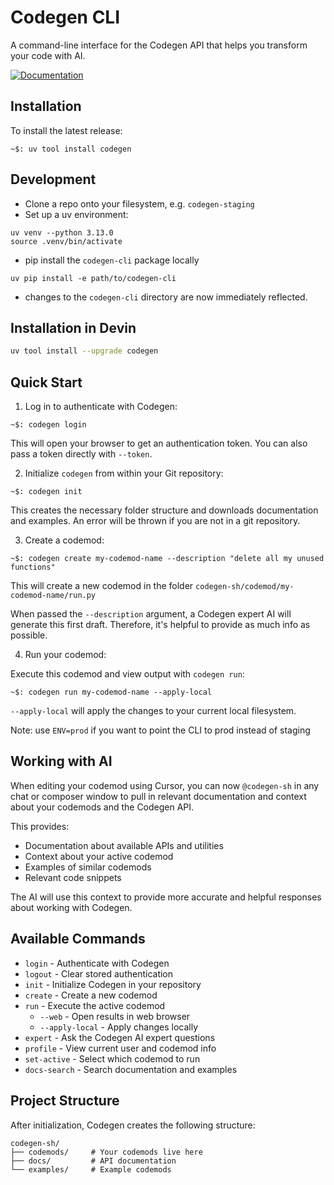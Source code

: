# Codegen CLI

A command-line interface for the Codegen API that helps you transform your code with AI.

[![Documentation](https://img.shields.io/badge/docs-view%20docs-blue)](https://docs.codegen.com/)

## Installation

To install the latest release:

```
~$: uv tool install codegen
```

## Development

- Clone a repo onto your filesystem, e.g. `codegen-staging`
- Set up a uv environment:

```
uv venv --python 3.13.0
source .venv/bin/activate
```

- pip install the `codegen-cli` package locally

```
uv pip install -e path/to/codegen-cli
```

- changes to the `codegen-cli` directory are now immediately reflected.

## Installation in Devin

```bash
uv tool install --upgrade codegen
```

## Quick Start

1. Log in to authenticate with Codegen:

```
~$: codegen login
```

This will open your browser to get an authentication token. You can also pass a token directly with `--token`.

2. Initialize `codegen` from within your Git repository:

```
~$: codegen init
```

This creates the necessary folder structure and downloads documentation and examples. An error will be thrown if you are not in a git repository.

3. Create a codemod:

```
~$: codegen create my-codemod-name --description "delete all my unused functions"
```

This will create a new codemod in the folder `codegen-sh/codemod/my-codemod-name/run.py`

When passed the `--description` argument, a Codegen expert AI will generate this first draft. Therefore, it's helpful to provide as much info as possible.

4. Run your codemod:

Execute this codemod and view output with `codegen run`:

```
~$: codegen run my-codemod-name --apply-local
```

`--apply-local` will apply the changes to your current local filesystem.

Note: use `ENV=prod` if you want to point the CLI to prod instead of staging

## Working with AI

When editing your codemod using Cursor, you can now `@codegen-sh` in any chat or composer window to pull in relevant documentation and context about your codemods and the Codegen API.

This provides:

- Documentation about available APIs and utilities
- Context about your active codemod
- Examples of similar codemods
- Relevant code snippets

The AI will use this context to provide more accurate and helpful responses about working with Codegen.

## Available Commands

- `login` - Authenticate with Codegen
- `logout` - Clear stored authentication
- `init` - Initialize Codegen in your repository
- `create` - Create a new codemod
- `run` - Execute the active codemod
  - `--web` - Open results in web browser
  - `--apply-local` - Apply changes locally
- `expert` - Ask the Codegen AI expert questions
- `profile` - View current user and codemod info
- `set-active` - Select which codemod to run
- `docs-search` - Search documentation and examples

## Project Structure

After initialization, Codegen creates the following structure:

```
codegen-sh/
├── codemods/     # Your codemods live here
├── docs/         # API documentation
└── examples/     # Example codemods
```


